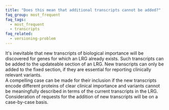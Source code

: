 ```yaml
---
title: "Does this mean that additional transcripts cannot be added?"
faq_group: most_frequent
faq_tags:
  - most_frequent
  - transcripts
faq_related:
  - versioning-problem
---
```


It's inevitable that new transcripts of biological importance will be discovered for genes for which an LRG already exists. Such transcripts can be added to the updateable section of an LRG. New transcripts can only be added to the fixed section, if they are essential for reporting clinically relevant variants.  
A compelling case can be made for their inclusion if the new transcripts encode different proteins of clear clinical importance and variants cannot be meaningfully described in terms of the current transcripts in the LRG. Consideration of requests for the addition of new transcripts will be on a case-by-case basis.
